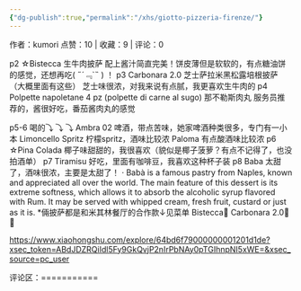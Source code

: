 ```yaml
---
{"dg-publish":true,"permalink":"/xhs/giotto-pizzeria-firenze/"}
---
```


作者：kumori
点赞：10   |   收藏：9   |   评论：0

p2 ☆Bistecca 生牛肉披萨 配上酱汁简直完美！饼皮薄但是软软的，有点糖油饼的感觉，还想再吃( ﻿˶﻿´﹃`˵﻿ ) ！
p3 Carbonara 2.0 芝士萨拉米黑松露培根披萨（大概里面有这些） 芝士味很浓，对我来说有点腻，我更喜欢生牛肉的
p4 Polpette napoletane 4 pz (polpette di carne al sugo) 那不勒斯肉丸 服务员推荐的，酱很好吃，番茄酱肉丸的感觉
	
p5-6 喝的⤵ ⤵ ⤵
Ambra 02 啤酒，带点苦味，她家啤酒种类很多，专门有一小本
Limoncello Spritz 柠檬spritz，酒味比较浓
Paloma 有点酸酒味比较浓
p6 ☆Pina Colada 椰子味甜甜的，我很喜欢（貌似是椰子菠萝？有点不记得了，也没拍酒单）
p7 Tiramisu 好吃，里面有咖啡豆，我喜欢这种杯子装
p8 Baba 太甜了，酒味很浓，主要是太甜了！
· Babà is a famous pastry from Naples, known and appreciated all over the world. The main feature of this dessert is its extreme softness, which allows it to absorb the alcoholic syrup flavored with Rum. It may be served with whipped cream, fresh fruit, custard or just as it is.
*倆披萨都是和米其林餐厅的合作款↓见菜单
Bistecca🌟
Carbonara 2.0🌟🌟

https://www.xiaohongshu.com/explore/64bd6f79000000001201d1de?xsec_token=ABdJDZRQiIdl5Fy9GkQvjP2nIrPbNAy0pTGIhnpNI5xWE=&xsec_source=pc_user

评论区：===========

